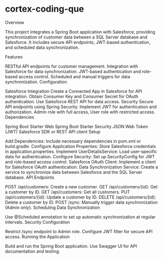 # cortex-coding-que

Overview

This project integrates a Spring Boot application with Salesforce, providing synchronization of customer data between a SQL Server database and Salesforce. It includes secure API endpoints, JWT-based authentication, and scheduled data synchronization.

Features

RESTful API endpoints for customer management.
Integration with Salesforce for data synchronization.
JWT-based authentication and role-based access control.
Scheduled and manual triggers for data synchronization.
Configuration

Salesforce Integration
Create a Connected App in Salesforce for API integration.
Obtain Consumer Key and Consumer Secret for OAuth authentication.
Use Salesforce REST API for data access.
Security
Secure API endpoints using Spring Security.
Implement JWT for authentication and authorization.
Admin role with full access, User role with restricted access.
Dependencies

Spring Boot Starter Web
Spring Boot Starter Security
JSON Web Token (JWT)
Salesforce SDK or REST API client
Setup

Add Dependencies: Include necessary dependencies in pom.xml or build.gradle.
Configure Application Properties: Store Salesforce credentials in application.properties.
Implement UserDetailsService: Load user-specific data for authentication.
Configure Security: Set up SecurityConfig for JWT and role-based access control.
Salesforce OAuth Client: Implement a client for Salesforce OAuth authentication.
Data Synchronization Service: Create a service to synchronize data between Salesforce and the SQL Server database.
API Endpoints

POST /api/customers: Create a new customer.
GET /api/customers/{id}: Get a customer by ID.
GET /api/customers: Get all customers.
PUT /api/customers/{id}: Update a customer by ID.
DELETE /api/customers/{id}: Delete a customer by ID.
POST /sync: Manually trigger data synchronization (Admin only).
Scheduling Data Synchronization

Use @Scheduled annotation to set up automatic synchronization at regular intervals.
Security Configuration

Restrict /sync endpoint to Admin role.
Configure JWT filter for secure API access.
Running the Application

Build and run the Spring Boot application.
Use Swagger UI for API documentation and testing.
